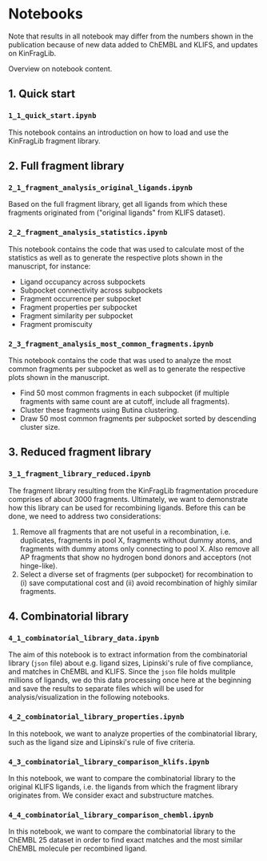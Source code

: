 # Notebooks

<div class="alert alert-block alert-info">
Note that results in all notebook may differ from the numbers shown in the publication because of new data added to ChEMBL and KLIFS, and updates on KinFragLib.
</div>

Overview on notebook content.

## 1. Quick start

### `1_1_quick_start.ipynb`

This notebook contains an introduction on how to load and use the KinFragLib fragment library.

## 2. Full fragment library

### `2_1_fragment_analysis_original_ligands.ipynb`

Based on the full fragment library, get all ligands from which these fragments originated from ("original ligands" from KLIFS dataset).

### `2_2_fragment_analysis_statistics.ipynb`

This notebook contains the code that was used to calculate most of the statistics as well as to generate the respective plots shown in the manuscript, for instance:

- Ligand occupancy across subpockets
- Subpocket connectivity across subpockets
- Fragment occurrence per subpocket
- Fragment properties per subpocket
- Fragment similarity per subpocket
- Fragment promiscuity 

### `2_3_fragment_analysis_most_common_fragments.ipynb`

This notebook contains the code that was used to analyze the most common fragments per subpocket as well as to generate the respective plots shown in the manuscript.

- Find 50 most common fragments in each subpocket (if multiple fragments with same count are at cutoff, include all fragments).
- Cluster these fragments using Butina clustering.
- Draw 50 most common fragments per subpocket sorted by descending cluster size.

## 3. Reduced fragment library

### `3_1_fragment_library_reduced.ipynb`

The fragment library resulting from the KinFragLib fragmentation procedure comprises of about 3000 fragments. Ultimately, we want to demonstrate how this library can be used for recombining ligands. Before this can be done, we need to address two considerations:

1. Remove all fragments that are not useful in a recombination, i.e. duplicates, fragments in pool X, fragments without dummy atoms, and fragments with dummy atoms only connecting to pool X. Also remove all AP fragments that show no hydrogen bond donors and acceptors (not hinge-like).
2. Select a diverse set of fragments (per subpocket) for recombination to (i) save computational cost and (ii) avoid recombination of highly similar fragments.

## 4. Combinatorial library

### `4_1_combinatorial_library_data.ipynb`

The aim of this notebook is to extract information from the combinatorial library (`json` file) about e.g. ligand sizes, Lipinski's rule of five compliance, and matches in ChEMBL and KLIFS. Since the `json` file holds mulitple millions of ligands, we do this data processing once here at the beginning and save the results to separate files which will be used for analysis/visualization in the following notebooks.

### `4_2_combinatorial_library_properties.ipynb`

In this notebook, we want to analyze properties of the combinatorial library, such as the ligand size and Lipinski's rule of five criteria.

### `4_3_combinatorial_library_comparison_klifs.ipynb`

In this notebook, we want to compare the combinatorial library to the original KLIFS ligands, i.e. the ligands from which the fragment library originates from. We consider exact and substructure matches.

### `4_4_combinatorial_library_comparison_chembl.ipynb`

In this notebook, we want to compare the combinatorial library to the ChEMBL 25 dataset in order to find exact matches and the most similar ChEMBL molecule per recombined ligand.
